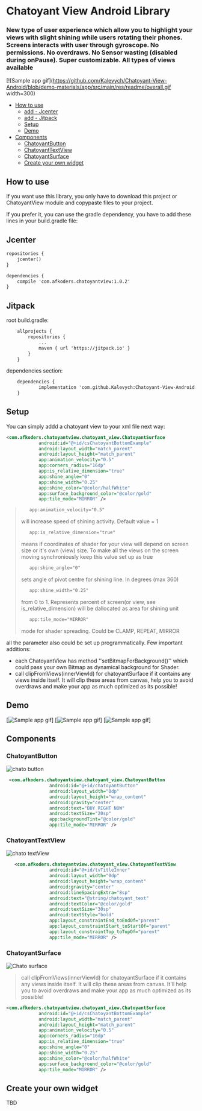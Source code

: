 
# Chatoyant View Android Library

  <h3>New type of user experience which allow you to highlight your views with slight shining while users rotating their phones.
  Screens interacts with user through gyroscope. No permissions. No overdraws. No Sensor wasting (disabled during onPause). Super customizable. All types of views available</h3>


[![Sample app gif](https://github.com/Kalevych/Chatoyant-View-Android/blob/demo-materials/app/src/main/res/readme/overall.gif width=300)

* [How to use](#how-to-use)
    * [add - Jcenter](#jcenter)
    * [add - Jitpack](#jitpack)
    * [Setup](#setup)
    * [Demo](#demo)
* [Components](#components)
    * [ChatoyantButton](#ChatoyantButton)
    * [ChatoyantTextView](#ChatoyantTextView)
    * [ChatoyantSurface](#ChatoyantSurface)
    * [Create your own widget](#create-your-own-widget)


## How to use

If you want use this library, you only have to download this project or ChatoyantView module and copypaste files to your project.

If you prefer it, you can use the gradle dependency, you have to add these lines in your build.gradle file:

## Jcenter

```xml
repositories {
    jcenter()
}

dependencies {
    compile 'com.afkoders.chatoyantview:1.0.2'
}
```

## Jitpack

root build.gradle:
```xml
	allprojects {
		repositories {
			...
			maven { url 'https://jitpack.io' }
		}
	}
```

dependencies section:
```xml
	dependencies {
	        implementation 'com.github.Kalevych:Chatoyant-View-Android:Tag'
	}
```

## Setup

You can simply addd a chatoyant view to your xml file next way:

```xml
<com.afkoders.chatoyantview.chatoyant_view.ChatoyantSurface
            android:id="@+id/csChatoyantBottomExample"
            android:layout_width="match_parent"
            android:layout_height="match_parent"
            app:animation_velocity="0.5"
            app:corners_radius="16dp"
            app:is_relative_dimension="true"
            app:shine_angle="0"
            app:shine_width="0.25"
            app:shine_color="@color/halfWhite"
            app:surface_background_color="@color/gold"
            app:tile_mode="MIRROR" />
```


>```xml
>    app:animation_velocity="0.5"
>```
> will increase speed of shining activity. Default value = 1
>
>```xml
>    app:is_relative_dimension="true"
>```
> means if coordinates of shader for your view will depend on screen size or it's own (view) size. To make all the views on the screen moving synchroniously keep 
> this value set up as true
>
>```xml
>    app:shine_angle="0"
>```
> sets angle of pivot centre for shining line. In degrees (max 360) 
>
>```xml
>    app:shine_width="0.25"
>```
> from 0 to 1. Represents percent of screen(or view, see is_relative_dimension) will be dallocated as area for shining unit
>
>```xml
>    app:tile_mode="MIRROR"
>```
> mode for shader spreading. Could be CLAMP, REPEAT, MIRROR
>

all the parameter also could be set up programmatically. Few important additions:

- each ChatoyantView has method ''setBitmapForBackground()'' which could pass your own Bitmap as dynamical background for Shader.
- call clipFromViews(innerViewId) for chatoyantSurface if it contains any views inside itself. It will clip these areas from canvas, 
  help you to avoid overdraws and make your app as much optimized as its possible!

## Demo

[![Sample app gif](https://github.com/Kalevych/Chatoyant-View-Android/blob/demo-materials/app/src/main/res/readme/angle.gif)]
[![Sample app gif](https://github.com/Kalevych/Chatoyant-View-Android/blob/demo-materials/app/src/main/res/readme/bitmap.gif)]
[![Sample app gif](https://github.com/Kalevych/Chatoyant-View-Android/blob/demo-materials/app/src/main/res/readme/mode.gif)]

## Components

### ChatoyantButton


![chato button](images/chato_button.png)
```xml
 <com.afkoders.chatoyantview.chatoyant_view.ChatoyantButton
                android:id="@+id/chatoyantButton"
                android:layout_width="0dp"
                android:layout_height="wrap_content"
                android:gravity="center"
                android:text="BUY RIGHT NOW"
                android:textSize="20sp"
                app:backgroundTint="@color/gold"
                app:tile_mode="MIRROR" />
```

### ChatoyantTextView

![chato textView](images/chato_tv.png)
```xml
   <com.afkoders.chatoyantview.chatoyant_view.ChatoyantTextView
                android:id="@+id/tvTitleInner"
                android:layout_width="0dp"
                android:layout_height="wrap_content"
                android:gravity="center"
                android:lineSpacingExtra="8sp"
                android:text="@string/chatoyant_text"
                android:textColor="@color/gold"
                android:textSize="30sp"
                android:textStyle="bold"
                app:layout_constraintEnd_toEndOf="parent"
                app:layout_constraintStart_toStartOf="parent"
                app:layout_constraintTop_toTopOf="parent"
                app:tile_mode="MIRROR" />
```

### ChatoyantSurface

![Chato surface](images/chato_surface.png)

>call clipFromViews(innerViewId) for chatoyantSurface if it contains any views inside itself. 
>It will clip these areas from canvas. It'll help you 
>to avoid overdraws and make your app as much optimized as its possible!

```xml
<com.afkoders.chatoyantview.chatoyant_view.ChatoyantSurface
            android:id="@+id/csChatoyantBottomExample"
            android:layout_width="match_parent"
            android:layout_height="match_parent"
            app:animation_velocity="0.5"
            app:corners_radius="16dp"
            app:is_relative_dimension="true"
            app:shine_angle="0"
            app:shine_width="0.25"
            app:shine_color="@color/halfWhite"
            app:surface_background_color="@color/gold"
            app:tile_mode="MIRROR" />
```

## Create your own widget
TBD
